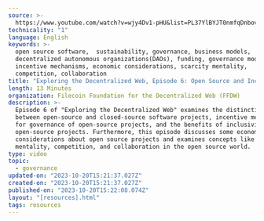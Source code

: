 ```yaml
---
source: >-
  https://www.youtube.com/watch?v=wjy4Dv1-pHU&list=PL37YlBYJT0nmfqDnbov6lKHUyZvRfQjap&index=7
technicality: "1"
language: English
keywords: >-
  open source software,  sustainability, governance, business models,
  decentralized autonomous organizations(DAOs), funding, governance models,
  incentive mechanisms, economic considerations, scarcity mentality,
  competition, collaboration
title: "Exploring the Decentralized Web, Episode 6: Open Source and Inclusivity"
length: 13 Minutes
organization: Filecoin Foundation for the Decentralized Web (FFDW)
description: >-
  Episode 6 of "Exploring the Decentralized Web" examines the distinction
  between open-source and closed-source software projects, incentive mechanisms
  for governance of open-source projects, and the benefits of inclusivity in
  open-source projects. Furthermore, this episode discusses some economic
  considerations about open source projects and examines concepts like scarcity
  mentality, competition, and collaboration in the open source world.
type: video
topic:
  - governance
updated-on: "2023-10-20T15:21:37.027Z"
created-on: "2023-10-20T15:21:37.027Z"
published-on: "2023-10-20T15:22:08.074Z"
layout: "[resources].html"
tags: resources
---
```

